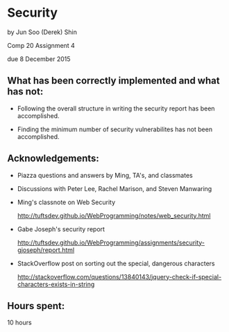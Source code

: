 # Security

by Jun Soo (Derek) Shin

Comp 20 Assignment 4

due 8 December 2015

## What has been correctly implemented and what has not:
	
- Following the overall structure in writing the security report has been
  accomplished.

- Finding the minimum number of security vulnerabilites has not been 
  accomplished.

## Acknowledgements: 

- Piazza questions and answers by Ming, TA's, and classmates
	
- Discussions with Peter Lee, Rachel Marison, and Steven Manwaring

- Ming's classnote on Web Security
  
  http://tuftsdev.github.io/WebProgramming/notes/web_security.html

- Gabe Joseph's security report
  
  <http://tuftsdev.github.io/WebProgramming/assignments/security-gjoseph/report.html>

- StackOverflow post on sorting out the special, dangerous characters
  
  <http://stackoverflow.com/questions/13840143/jquery-check-if-special-characters-exists-in-string>

## Hours spent: 
10 hours
